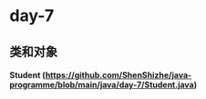 # day-7
## 类和对象
#### Student (https://github.com/ShenShizhe/java-programme/blob/main/java/day-7/Student.java)
#### 
